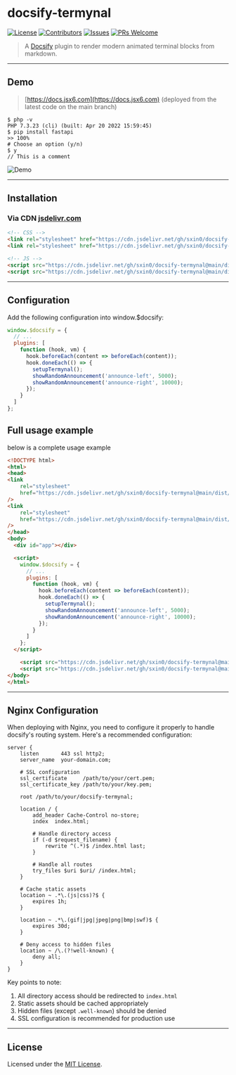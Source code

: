 # docsify-termynal

[![License](https://img.shields.io/github/license/sxin0/docsify-termynal)](./LICENSE)
[![Contributors](https://img.shields.io/github/contributors/sxin0/docsify-termynal)](https://github.com/sxin0/docsify-termynal/graphs/contributors)
[![Issues](https://img.shields.io/github/issues/sxin0/docsify-termynal)](https://github.com/sxin0/docsify-termynal/issues)
[![PRs Welcome](https://img.shields.io/badge/PRs-welcome-brightgreen)](http://makeapullrequest.com)

>  A [Docsify](https://docsify.js.org) plugin to render modern animated terminal blocks from markdown.

---

##  Demo

> [https://docs.jsx6.com](https://docs.jsx6.com) (deployed from the latest code on the main branch)

```term
$ php -v
PHP 7.3.23 (cli) (built: Apr 20 2022 15:59:45)
$ pip install fastapi
>> 100%
# Choose an option (y/n)
$ y
// This is a comment
```

![Demo](https://github.com/sxin0/docsify-termynal/assets/29392026/6cbc0179-c27c-4c0d-9dc1-7f9993a1850a)

---

##  Installation

### Via CDN [jsdelivr.com](https://www.jsdelivr.com/)

```html
<!-- CSS -->
<link rel="stylesheet" href="https://cdn.jsdelivr.net/gh/sxin0/docsify-termynal@main/dist/css/termynal.css">
<link rel="stylesheet" href="https://cdn.jsdelivr.net/gh/sxin0/docsify-termynal@main/dist/css/custom.css">

<!-- JS -->
<script src="https://cdn.jsdelivr.net/gh/sxin0/docsify-termynal@main/dist/js/termynal.js"></script>
<script src="https://cdn.jsdelivr.net/gh/sxin0/docsify-termynal@main/dist/js/custom.js"></script>
```

---

##  Configuration

Add the following configuration into window.$docsify:

```js
window.$docsify = {
  // ...
  plugins: [
    function (hook, vm) {
      hook.beforeEach(content => beforeEach(content));
      hook.doneEach(() => {
        setupTermynal();
        showRandomAnnouncement('announce-left', 5000);
        showRandomAnnouncement('announce-right', 10000);
      });
    }
  ]
};
```

## Full usage example

below is a complete usage example

```html
<!DOCTYPE html>
<html>
<head>
<link 
    rel="stylesheet" 
    href="https://cdn.jsdelivr.net/gh/sxin0/docsify-termynal@main/dist/css/custom.css" 
/>
<link 
    rel="stylesheet" 
    href="https://cdn.jsdelivr.net/gh/sxin0/docsify-termynal@main/dist/css/termynal.css" 
/>
</head>
<body>
  <div id="app"></div>

  <script>
    window.$docsify = {
      // ...
      plugins: [
        function (hook, vm) {
          hook.beforeEach(content => beforeEach(content));
          hook.doneEach(() => {
            setupTermynal();
            showRandomAnnouncement('announce-left', 5000);
            showRandomAnnouncement('announce-right', 10000);
          });
        }
      ]
    };
  </script>

    <script src="https://cdn.jsdelivr.net/gh/sxin0/docsify-termynal@main/dist/js/termynal.js"></script>
    <script src="https://cdn.jsdelivr.net/gh/sxin0/docsify-termynal@main/dist/js/custom.js"></script>
</body>
</html>
```

---

## Nginx Configuration

When deploying with Nginx, you need to configure it properly to handle docsify's routing system. Here's a recommended configuration:

```nginx
server {
    listen       443 ssl http2;
    server_name  your-domain.com;
    
    # SSL configuration
    ssl_certificate     /path/to/your/cert.pem;
    ssl_certificate_key /path/to/your/key.pem;
    
    root /path/to/your/docsify-termynal;
    
    location / {
        add_header Cache-Control no-store;
        index  index.html;
        
        # Handle directory access
        if (-d $request_filename) {
            rewrite ^(.*)$ /index.html last;
        }
        
        # Handle all routes
        try_files $uri $uri/ /index.html;
    }
    
    # Cache static assets
    location ~ .*\.(js|css)?$ {
        expires 1h;
    }
    
    location ~ .*\.(gif|jpg|jpeg|png|bmp|swf)$ {
        expires 30d;
    }
    
    # Deny access to hidden files
    location ~ /\.(?!well-known) {
        deny all;
    }
}
```

Key points to note:
1. All directory access should be redirected to `index.html`
2. Static assets should be cached appropriately
3. Hidden files (except `.well-known`) should be denied
4. SSL configuration is recommended for production use

---

##  License

Licensed under the [MIT License](./LICENSE).
